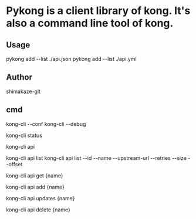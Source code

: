
Pykong is a client library of kong.
It's also a command line tool of kong.
===========

## Usage

pykong add --list ./api.json
pykong add --list ./api.yml

## Author

shimakaze-git





## cmd

kong-cli --conf 
kong-cli --debug

kong-cli status

kong-cli api

kong-cli api list
kong-cli api list --id --name --upstream-url --retries --size --offset

kong-cli api get {name}

kong-cli api add {name}

kong-cli api updates {name}

kong-cli api delete {name}
